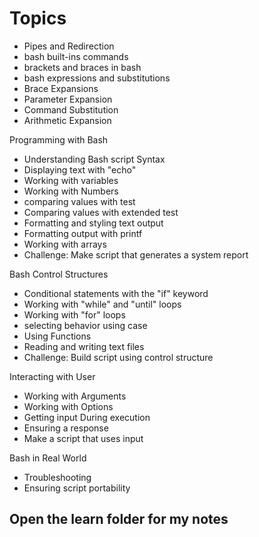 # Topics

* Pipes and Redirection
* bash built-ins commands
* brackets and braces in bash
* bash expressions and substitutions
* Brace Expansions
* Parameter Expansion
* Command Substitution
* Arithmetic Expansion

 Programming with Bash

* Understanding Bash script Syntax
* Displaying text with "echo"
* Working with variables
* Working with Numbers
* comparing values with test
* Comparing values with extended test
* Formatting and styling text output
* Formatting output with printf
* Working with arrays
* Challenge: Make script that generates a system report

Bash Control Structures

* Conditional statements with the "if" keyword
* Working with "while" and "until" loops
* Working with "for" loops
* selecting behavior using case
* Using Functions
* Reading and writing text files
* Challenge: Build script using control structure

Interacting with User

* Working with Arguments
* Working with Options
* Getting input During execution
* Ensuring a response
* Make a script that uses input

Bash in Real World

* Troubleshooting
* Ensuring script portability

## Open the learn folder for my notes  
